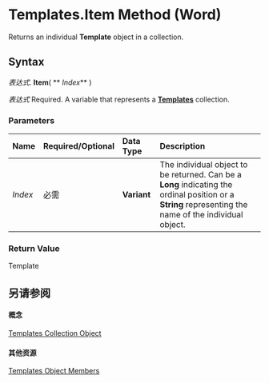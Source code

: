 
# Templates.Item Method (Word)

Returns an individual  **Template** object in a collection.


## Syntax

 _表达式_. **Item**( ** _Index_** )

 _表达式_ Required. A variable that represents a **[Templates](de62f768-011a-7446-48c3-1c4512da5f7c.md)** collection.


### Parameters



|**Name**|**Required/Optional**|**Data Type**|**Description**|
|:-----|:-----|:-----|:-----|
| _Index_|必需|**Variant**|The individual object to be returned. Can be a  **Long** indicating the ordinal position or a **String** representing the name of the individual object.|

### Return Value

Template


## 另请参阅


#### 概念


[Templates Collection Object](de62f768-011a-7446-48c3-1c4512da5f7c.md)
#### 其他资源


[Templates Object Members](http://msdn.microsoft.com/library/80f2732a-9341-fb5a-1fb8-de3c6555cb92%28Office.15%29.aspx)